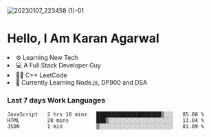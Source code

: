 ![20230107_223458 (1)-01](https://user-images.githubusercontent.com/85556603/212357966-4002f7aa-471b-4b3c-923d-f2b0d543cad5.jpeg)


<h1>Hello, I Am Karan Agarwal</h1>
<li>⚙ Learning New Tech</li>
<li>💻 A Full Stack Developer Guy</li>
<li>👨‍💻 C++ <a>LeetCode</a></li>
<li>🙌 Currently Learning Node.js, DP900 and DSA</li>  
  
<h3>Last 7 days Work Languages </h3> 
 
<!--START_SECTION:waka-->

```text
JavaScript   2 hrs 16 mins   █████████████████████▒░░░   85.88 %
HTML         20 mins         ███▒░░░░░░░░░░░░░░░░░░░░░   13.04 %
JSON         1 min           ▒░░░░░░░░░░░░░░░░░░░░░░░░   01.09 %
```

<!--END_SECTION:waka-->
